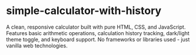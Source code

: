 # simple-calculator-with-history
A clean, responsive calculator built with pure HTML, CSS, and JavaScript. Features basic arithmetic operations, calculation history tracking, dark/light theme toggle, and keyboard support. No frameworks or libraries used - just vanilla web technologies.
